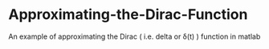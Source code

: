 # Approximating-the-Dirac-Function
An example of approximating the Dirac ( i.e. delta or δ(t) ) function in matlab
